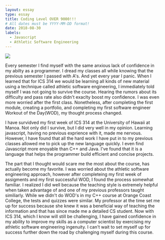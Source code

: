 ```yaml
---
layout: essay
type: essay
title: Coding Level OVER 9000!!!
# All dates must be YYYY-MM-DD format!
date: 2018-08-30
labels:
  - Javascript
  - Athletic Software Engineering
---
```


<img class="ui medium right circular floated image" src="../images/paintbrushes.jpg">

  Every semester I find myself with the same anxious lack of confidence in my abilty as a programmer.  I dread my classes all while knowing that the previous semester I passed with A's.  And yet every year I panic.  When I learned that for ICS 314 we would be learning all kinds of new material using a technique called athletic software engineering, I immediately told myself I was not going to survive the course.  Hearing the rumors about its difficulty and pass rate also didn't exaclty boost my confidence.  I was even more worried after the first class. Nonetheless, after completing the first module, creating a portfolio, and completing my first software engineer Workout of the Day(WOD), my thought process changed.  

  I have survidved my first week of ICS 314 at the University of Hawaii at Manoa.  Not only did I survive, but I did very well in my opinion.  Learning javascript, having no previous exprience with it, made me nervous.  However, I have found that all the hard work I have put in to my previous classes allowed me to pick up the new language quickly.  I even find Javascript more enoyable than C++ and Java.  I've found that it is a language that helps the programmer build efficient and concise projects.  
  
  The part that I thought would scare me the most about the course, has actually become my favorite.  I was worried about the athletic software engineering approach, however after completeing my first week of assigments and my first successful WOD, I found the process somewhat familiar.  I realized I did well because the teaching style is extremely helpful when taken advantage of and one of my previous professors taught similiarly.  While we didn't do WOD's in my C++ course at Orange Coast College, the tests and quizzes were similar.  My professor at the time set me up for success because she knew it was a beneficial way of teaching the information and that has since made me a detailed CS student.  Now with ICS 314, which I know will still be challenging, I have gained confidence in my ability to improve my skills as a computer scientist by exercising my athletic software engineering ingenuity.  I can't wait to set myself up for success further down the road by challenging myself during this course.


